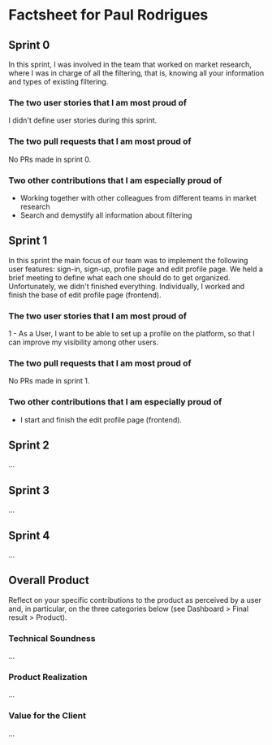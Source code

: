 # Factsheet for Paul Rodrigues

## Sprint 0

In this sprint, I was involved in the team that worked on market research, where I was in charge of all the filtering, that is, knowing all your information and types of existing filtering.


### The two user stories that I am most proud of

I didn't define user stories during this sprint.					

### The two pull requests that I am most proud of

No PRs made in sprint 0.


### Two other contributions that I am especially proud of

- Working together with other colleagues from different teams in market research
- Search and demystify all information about filtering



## Sprint 1

In this sprint the main focus of our team was to implement the following user features: sign-in, sign-up, profile page and edit profile page. We held a brief meeting to define what each one should do to get organized. Unfortunately, we didn't finished everything. Individually, I worked and finish the base of edit profile page (frontend). 

### The two user stories that I am most proud of

1 - As a User, I want to be able to set up a profile on the platform, so that I can improve my visibility among other users.				

### The two pull requests that I am most proud of

No PRs made in sprint 1.

### Two other contributions that I am especially proud of

- I start and finish the edit profile page (frontend).

## Sprint 2

...


## Sprint 3

...


## Sprint 4

...


## Overall Product

Reflect on your specific contributions to the product as perceived by a user and, in particular, on the three categories below (see Dashboard > Final result > Product).


### Technical Soundness

...


### Product Realization

...


### Value for the Client

...
